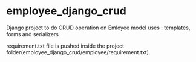 # employee_django_crud
Django project to do CRUD operation on Emloyee model
uses : templates, forms and serializers

requirement.txt file is pushed inside the project folder(employee_django_crud/employee/requirement.txt).
